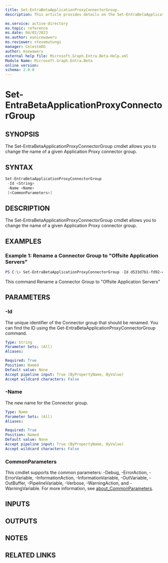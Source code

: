 ```yaml
---
title: Set-EntraBetaApplicationProxyConnectorGroup.
description: This article provides details on the Set-EntraBetaApplicationProxyConnectorGroup command.

ms.service: active-directory
ms.topic: reference
ms.date: 04/02/2023
ms.author: eunicewaweru
ms.reviewer: stevemutungi
manager: CelesteDG
author: msewaweru
external help file: Microsoft.Graph.Entra.Beta-Help.xml
Module Name: Microsoft.Graph.Entra.Beta
online version:
schema: 2.0.0
---
```


# Set-EntraBetaApplicationProxyConnectorGroup

## SYNOPSIS
The Set-EntraBetaApplicationProxyConnectorGroup cmdlet allows you to change the name of a given Application Proxy connector group.

## SYNTAX

```powershell
Set-EntraBetaApplicationProxyConnectorGroup 
 -Id <String> 
 -Name <Name> 
 [<CommonParameters>]
```

## DESCRIPTION
The Set-EntraBetaApplicationProxyConnectorGroup cmdlet allows you to change the name of a given Application Proxy connector group.

## EXAMPLES

### Example 1: Rename a Connector Group to "Offsite Application Servers"
```powershell
PS C:\> Set-EntraBetaApplicationProxyConnectorGroup -Id d533d7b1-fd92-49e8-a200-3e7dcf7c2ab5 -Name "Offsite Application Servers"
```
This command Rename a Connector Group to "Offsite Application Servers"

## PARAMETERS

### -Id
The unique identifier of the Connector group that should be renamed.
You can find the ID using the Get-EntraBetaApplicationProxyConnectorGroup command.

```yaml
Type: String
Parameter Sets: (All)
Aliases:

Required: True
Position: Named
Default value: None
Accept pipeline input: True (ByPropertyName, ByValue)
Accept wildcard characters: False
```

### -Name
The new name for the Connector group.

```yaml
Type: Name
Parameter Sets: (All)
Aliases:

Required: True
Position: Named
Default value: None
Accept pipeline input: True (ByPropertyName, ByValue)
Accept wildcard characters: False
```

### CommonParameters
This cmdlet supports the common parameters: -Debug, -ErrorAction, -ErrorVariable, -InformationAction, -InformationVariable, -OutVariable, -OutBuffer, -PipelineVariable, -Verbose, -WarningAction, and -WarningVariable. For more information, see [about_CommonParameters](https://go.microsoft.com/fwlink/?LinkID=113216).

## INPUTS

## OUTPUTS

## NOTES

## RELATED LINKS